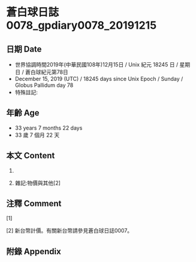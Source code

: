 # 蒼白球日誌0078_gpdiary0078_20191215 #

## 日期 Date ##

* 世界協調時間2019年(中華民國108年)12月15日 / Unix 紀元 18245 日 / 星期日 / 蒼白球紀元第78日
* December 15, 2019 (UTC) / 18245 days since Unix Epoch / Sunday / Globus Pallidum day 78
* 特殊註記:

## 年齡 Age ##

* 33 years 7 months 22 days
* 33 歲 7 個月 22 天

## 本文 Content ##

1. 

    
2. 雜記:物價與其他[2]

    

## 注釋 Comment ##

[1] 


[2] 新台幣計價。有關新台幣請參見蒼白球日誌0007。



## 附錄 Appendix ##

